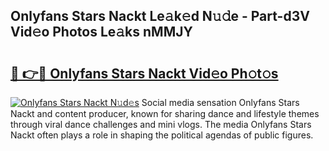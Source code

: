 ## Onlyfans Stars Nackt Le𝚊k𝚎d N𝚞𝚍e - Part-d3V Vid𝚎o Photos Le𝚊ks nMMJY

# <h2><a href="http://fb1i87.evod.top/?m=Onlyfans+Stars+Nackt">🔗 👉🔴 Onlyfans Stars Nackt Vid𝚎o Ph𝚘t𝚘s</a></h2>

[![Onlyfans Stars Nackt N𝚞d𝚎s](https://i.imgur.com/8V9OHl7.gif)](http://fb1i87.evod.top/?m=Onlyfans+Stars+Nackt)
Social media sensation Onlyfans Stars Nackt and content producer, known for sharing dance and lifestyle themes through viral dance challenges and mini vlogs. The media Onlyfans Stars Nackt often plays a role in shaping the political agendas of public figures. 
